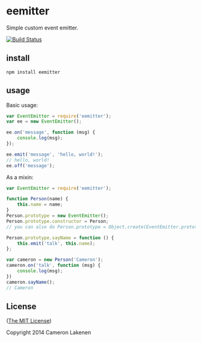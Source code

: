 # eemitter

Simple custom event emitter.

[![Build Status](https://travis-ci.org/lakenen/eemitter.png?branch=master)](https://travis-ci.org/lakenen/eemitter)


## install

```
npm install eemitter
```


## usage

Basic usage:
```js
var EventEmitter = require('eemitter');
var ee = new EventEmitter();

ee.on('message', function (msg) {
    console.log(msg);
});

ee.emit('message', 'hello, world!');
// hello, world!
ee.off('message');
```

As a mixin:
```js
var EventEmitter = require('eemitter');

function Person(name) {
    this.name = name;
}
Person.prototype = new EventEmitter();
Person.prototype.constructor = Person;
// you can also do Person.prototype = Object.create(EventEmitter.prototype);

Person.prototype.sayName = function () {
    this.emit('talk', this.name);
};

var cameron = new Person('Cameron');
cameron.on('talk', function (msg) {
    console.log(msg);
})
cameron.sayName();
// Cameron

```


## License

([The MIT License](LICENSE))

Copyright 2014 Cameron Lakenen

